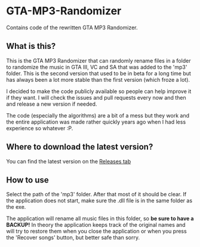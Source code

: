 # GTA-MP3-Randomizer
Contains code of the rewritten GTA MP3 Randomizer.

## What is this?

This is the GTA MP3 Randomizer that can randomly rename files in a folder to randomize the music in GTA III, VC and SA that was added to the 'mp3' folder. 
This is the second version that used to be in beta for a long time but has always been a lot more stable than the first version (which froze a lot).


I decided to make the code publicly available so people can help improve it if they want. I will check the issues and pull requests every now and then and release a new version if needed.

The code (especially the algorithms) are a bit of a mess but they work and the entire application was made rather quickly years ago when I had less experience so whatever :P.

## Where to download the latest version?

You can find the latest version on the [Releases tab](https://github.com/Earleys/GTA-MP3-Randomizer/releases)

## How to use

Select the path of the 'mp3' folder. After that most of it should be clear. If the application does not start, make sure the .dll file is in the same folder as the exe. 

The application will rename all music files in this folder, so **be sure to have a BACKUP!** In theory the application keeps track of the original names and will try to restore them when you close the application or when you press the 'Recover songs' button, but better safe than sorry.
